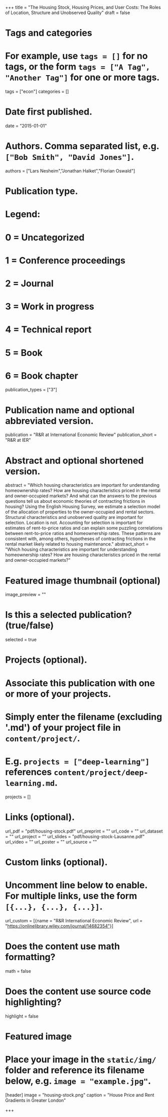 +++
title = "The Housing Stock, Housing Prices, and User Costs: The Roles of Location, Structure and Unobserved Quality"
draft = false

# Tags and categories
# For example, use `tags = []` for no tags, or the form `tags = ["A Tag", "Another Tag"]` for one or more tags.
tags = ["econ"]
categories = []

# Date first published.
date = "2015-01-01"

# Authors. Comma separated list, e.g. `["Bob Smith", "David Jones"]`.
authors = ["Lars Nesheim","Jonathan Halket","Florian Oswald"]

# Publication type.
# Legend:
# 0 = Uncategorized
# 1 = Conference proceedings
# 2 = Journal
# 3 = Work in progress
# 4 = Technical report
# 5 = Book
# 6 = Book chapter
publication_types = ["3"]

# Publication name and optional abbreviated version.
publication = "R&R at International Economic Review"
publication_short = "R&R at IER"

# Abstract and optional shortened version.
abstract = "Which housing characteristics are important for understanding homeownership rates? How are housing characteristics priced in the rental and owner-occupied markets? And what can the answers to the previous questions tell us about economic theories of contracting frictions in housing? Using the English Housing Survey, we estimate a selection model of the allocation of properties to the owner-occupied and rental sectors. Structural characteristics and unobserved quality are important for selection. Location is not. Accounting for selection is important for estimates of rent-to-price ratios and can explain some puzzling correlations between rent-to-price ratios and homeownership rates. These patterns are consistent with, among others, hypotheses of contracting frictions in the rental market likely related to housing maintenance."
abstract_short = "Which housing characteristics are important for understanding homeownership rates? How are housing characteristics priced in the rental and owner-occupied markets?"

# Featured image thumbnail (optional)
image_preview = ""

# Is this a selected publication? (true/false)
selected = true

# Projects (optional).
#   Associate this publication with one or more of your projects.
#   Simply enter the filename (excluding '.md') of your project file in `content/project/`.
#   E.g. `projects = ["deep-learning"]` references `content/project/deep-learning.md`.
projects = []

# Links (optional).
url_pdf = "pdf/housing-stock.pdf"
url_preprint = ""
url_code = ""
url_dataset = ""
url_project = ""
url_slides = "pdf/housing-stock-Lausanne.pdf"
url_video = ""
url_poster = ""
url_source = ""

# Custom links (optional).
#   Uncomment line below to enable. For multiple links, use the form `[{...}, {...}, {...}]`.
url_custom = [{name = "R&R International Economic Review", url = "https://onlinelibrary.wiley.com/journal/14682354"}]

# Does the content use math formatting?
math = false

# Does the content use source code highlighting?
highlight = false

# Featured image
# Place your image in the `static/img/` folder and reference its filename below, e.g. `image = "example.jpg"`.
[header]
image = "housing-stock.png"
caption = "House Price and Rent Gradients in Greater London"

+++
